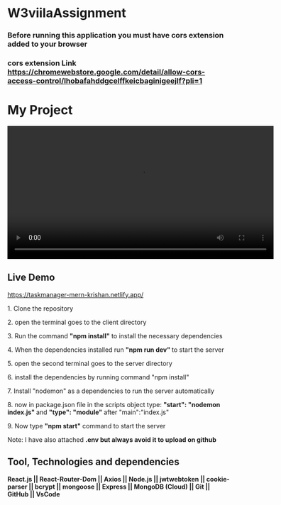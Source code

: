# W3viilaAssignment

### Before running this application you must have cors extension added to your browser
### cors extension Link https://chromewebstore.google.com/detail/allow-cors-access-control/lhobafahddgcelffkeicbaginigeejlf?pli=1

# My Project
<video width="600" controls>
  <source src="https://www.youtube.com/watch?v=yQAD8sbxXDk" type="video/mp4">
  Your browser does not support the video tag.
</video>

## Live Demo
https://taskmanager-mern-krishan.netlify.app/

<p>1. Clone the repository </p>
<p>2. open the terminal goes to the client directory</p>
<p>3. Run the command <strong>"npm install"</strong> to install the necessary dependencies </p>
<p>4. When the dependencies installed run <strong>  "npm run dev"  </strong> to start the server</p>

<p>5. open the second terminal goes to the server directory</p>
<p>6. install the dependencies by running command "npm install"</p>
<p>7. Install "nodemon" as a dependencies to run the server automatically</p>
<p>8. now in package.json file in the scripts object type: <strong>"start": "nodemon index.js"  </strong> and  <strong> "type": "module" </strong> after "main":"index.js"</p>
<p>9. Now type <strong>"npm start"</strong> command to start the server </p>

 
Note: I have also attached <strong>.env<strong/> but always avoid it to upload on github


## Tool, Technologies and dependencies
React.js || React-Router-Dom || Axios || Node.js || jwtwebtoken || cookie-parser || bcrypt || mongoose || Express || MongoDB (Cloud) || Git || GitHub || VsCode

